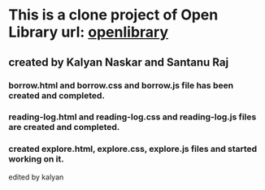 # This is a clone project of Open Library url: <a href="https://openlibrary.org/" rel="external" target="_blank" >openlibrary</a>

## created by Kalyan Naskar and Santanu Raj</br>

### borrow.html and borrow.css and borrow.js file has been created and completed.<br/>

### reading-log.html and reading-log.css and reading-log.js files are created and completed.<br/>

### created explore.html, explore.css, explore.js files and started working on it.<br/>

edited by kalyan